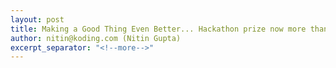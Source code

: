 ```yaml
---
layout: post
title: Making a Good Thing Even Better... Hackathon prize now more than $25,000!
author: nitin@koding.com (Nitin Gupta)
excerpt_separator: "<!--more-->"
---
```


